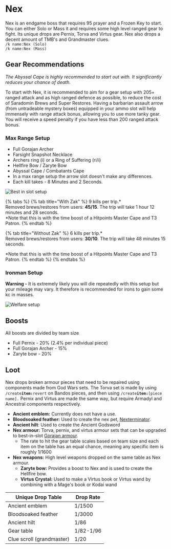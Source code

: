 # Nex

Nex is an endgame boss that requires 95 prayer and a Frozen Key to start. You can either Solo or Mass it and requires some high level ranged gear to fight. Its unique drops are Pernix, Torva and Virtus gear. Nex also drops a decent amount of TMB's and Grandmaster clues.\
`/k name:Nex (Solo)`\
`/k name:Nex (Mass)`

## Gear Recommendations

_The Abyssal Cape is highly recommended to start out with. It significantly reduces your chance of death._

To start with Nex, it is recommended to aim for a gear setup with 205+ ranged attack and as high ranged defence as possible, to reduce the cost of Saradomin Brews and Super Restores. Having a barbarian assault arrow (from untradeable mystery boxes) equipped in your ammo slot will help immensely with range attack bonus, allowing you to use more tanky gear. You will receive a speed penalty if you have less than 200 ranged attack bonus.

### **Max Range Setup**

* Full Gorajan Archer
* Farsight Snapshot Necklace
* Archers ring (i) or a Ring of Suffering (ri/i)
* Hellfire Bow / Zaryte Bow
* Abyssal Cape / Combatants Cape
* In a max range setup the arrow slot doesn't make any differences.
* Each kill takes - 8 Minutes and 2 Seconds.

![Best in slot setup](<../.gitbook/assets/Nex Bis BSO.png>)

{% tabs %}
{% tab title="With Zak" %}
9 kills per trip.\*\
Removed brews/restores from users: **45/15**. The trip will take 1 hour 12 minutes and 28 seconds.\
\*Note that this is with the time boost of a Hitpoints Master Cape and T3 Patron.
{% endtab %}

{% tab title="Without Zak" %}
6 kills per trip.\*\
Removed brews/restores from users: **30/10**. The trip will take 48 minutes 15 seconds.

\*Note that this is with the time boost of a Hitpoints Master Cape and T3 Patron.
{% endtab %}
{% endtabs %}

### Ironman Setup

**Warning -** It is extremely likely you will die repeatedly with this setup but your mileage may vary. It therefore is recommended for irons to gain some kc in masses.

![Welfare setup](<../.gitbook/assets/Nex Budget BSO.png>)

## Boosts

All boosts are divided by team size

* Full Pernix - 20% (2.4% per individual piece)
* Full Gorajan Archer - 15%
* Zaryte bow - 20%

## **Loot**

Nex drops broken armour pieces that need to be repaired using components made from God Wars sets. The Torva set is made by using `/create`**`item:`**`revert` on Bandos pieces, and then using `/create`**`item:`**`[piece name].` Pernix and Virtus are made the same way, but require Armadyl and Ancestral components respectively.

* **Ancient emblem:** Currently does not have a use.
* **Bloodsoaked feather:** Used to create the nex pet, [Nexterminator](../custom-items/pets.md#meme-pets-and-no-perk-pets).
* **Ancient hilt**: Used to create the Ancient Godsword
* **Nex armour:** Torva, pernix, and virtus armour sets that can be upgraded to best-in-slot [Gorajan armour](../skills/dungeoneering-training/dg-rewards.md#buyable-gear).
  * The rate to hit the gear table scales based on team size and each item on the table has an equal chance, meaning any specific item is roughly 1/1600
* **Nex weapons:** High level weapons dropped on the same table as Nex armour.
  * **Zaryte bow:** Provides a boost to Nex and is used to create the Hellfire bow.
  * **Virtus Crystal:** Used to make a Virtus book or Virtus wand by combining with a Mage's book or Kodai wand

| **Unique Drop Table**     | **Drop Rate** |
| ------------------------- | ------------- |
| Ancient emblem            | 1/1500        |
| Bloodsoaked feather       | 1/3000        |
| Ancient hilt              | 1/86          |
| Gear table                | 1/82-1/96     |
| Clue scroll (grandmaster) | 1/20          |
